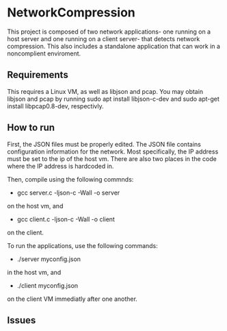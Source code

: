 # NetworkCompression

This project is composed of two network applications- one running on a host server and one running on a client server- that detects network compression. This also includes a standalone application that can work in a noncomplient enviroment.

## Requirements

This requires a Linux VM, as well as libjson and pcap. You may obtain libjson and pcap by running sudo apt install libjson-c-dev and sudo apt-get install libpcap0.8-dev, respectivly.

## How to run 

First, the JSON files must be properly edited. The JSON file contains configuration information for the network. Most specifically, the IP address must be set to the ip of the host vm. There are also two places in the code where the IP address is hardcoded in.

Then, compile using the following commnds: 

* gcc server.c -ljson-c -Wall -o server

on the host vm, and 

* gcc client.c -ljson-c -Wall -o client

on the client. 

To run the applications, use the following commands:

* ./server myconfig.json 

in the host vm, and

* ./client myconfig.json 

on the client VM immediatly after one another.

## Issues
